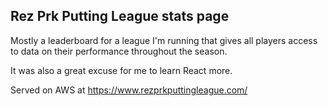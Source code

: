 ## Rez Prk Putting League stats page
Mostly a leaderboard for a league I'm running that gives all players access to data on their performance throughout the season. 

It was also a great excuse for me to learn React more.

Served on AWS at https://www.rezprkputtingleague.com/
